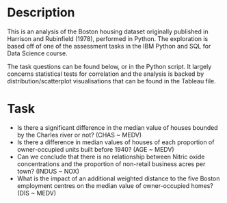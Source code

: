 # Description
This is an analysis of the Boston housing dataset originally published in Harrison and Rubinfield (1978), performed in Python. The exploration is based off of one of the assessment tasks in the IBM Python and SQL for Data Science course.

The task questions can be found below, or in the Python script. It largely concerns statistical tests for correlation and the analysis is backed by distribution/scatterplot visualisations that can be found in the Tableau file.

# Task

- Is there a significant difference in the median value of houses bounded by the Charles river or not? (CHAS ~ MEDV)
- Is there a difference in median values of houses of each proportion of owner-occupied units built before 1940? (AGE ~ MEDV)
- Can we conclude that there is no relationship between Nitric oxide concentrations and the proportion of non-retail business acres per town? (INDUS ~ NOX)
- What is the impact of an additional weighted distance to the five Boston employment centres on the median value of owner-occupied homes? (DIS ~ MEDV)
